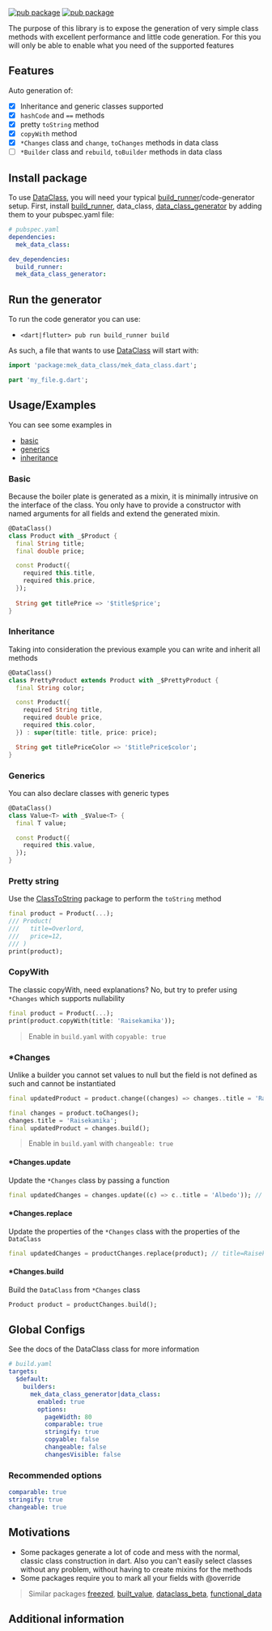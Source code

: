 [![pub package](https://img.shields.io/badge/GitHub-0.0.1-brightgreen)](https://github.com/BreX900/data_class)
[![pub package](https://img.shields.io/badge/pub.dev-0.0.1-blue)](https://pub.dartlang.org/packages/mek_data_class)

The purpose of this library is to expose the generation of very simple class methods with excellent performance and little code generation.
For this you will only be able to enable what you need of the supported features

## Features
Auto generation of:
- [x] Inheritance and generic classes supported
- [x] `hashCode` and `==` methods
- [x] pretty `toString` method
- [x] `copyWith` method
- [x] `*Changes` class and `change`, `toChanges` methods in data class
- [ ] `*Builder` class and `rebuild`, `toBuilder` methods in data class

## Install package

To use [DataClass], you will need your typical [build_runner]/code-generator setup.
First, install [build_runner], data_class, [data_class_generator] by adding them to your pubspec.yaml file:

```yaml
# pubspec.yaml
dependencies:
  mek_data_class:

dev_dependencies:
  build_runner:
  mek_data_class_generator:
```

## Run the generator

To run the code generator you can use:
- `<dart|flutter> pub run build_runner build`

As such, a file that wants to use [DataClass] will start with:

```dart
import 'package:mek_data_class/mek_data_class.dart';

part 'my_file.g.dart';
```

## Usage/Examples

You can see some examples in 
- [basic](/example/lib/basic_example.dart)
- [generics](/example/lib/generics_example.dart)
- [inheritance](/example/lib/inheritance_example.dart)

### Basic

Because the boiler plate is generated as a mixin, it is minimally intrusive on the interface of the class.
You only have to provide a constructor with named arguments for all fields and extend the generated mixin.

```dart
@DataClass()
class Product with _$Product {
  final String title;
  final double price;

  const Product({
    required this.title,
    required this.price,
  });
  
  String get titlePrice => '$title$price';
}
```

### Inheritance
Taking into consideration the previous example you can write and inherit all methods

```dart
@DataClass()
class PrettyProduct extends Product with _$PrettyProduct {
  final String color;

  const Product({
    required String title,
    required double price,
    required this.color,
  }) : super(title: title, price: price);

  String get titlePriceColor => '$titlePrice$color';
}
```

### Generics
You can also declare classes with generic types

```dart
@DataClass()
class Value<T> with _$Value<T> {
  final T value;

  const Product({
    required this.value,
  });
}
```

### Pretty string
Use the [ClassToString] package to perform the `toString` method
```dart
final product = Product(...);
/// Product(
///   title=Overlord,
///   price=12,
/// )
print(product);
```

### CopyWith
The classic copyWith, need explanations? No, but try to prefer using `*Changes` which supports nullability
```dart
final product = Product(...);
print(product.copyWith(title: 'Raisekamika'));
```

> Enable in `build.yaml` with `copyable: true`

### *Changes
Unlike a builder you cannot set values to null but the field is not defined as such and cannot be instantiated

```dart
final updatedProduct = product.change((changes) => changes..title = 'Raisekamika');

final changes = product.toChanges();
changes.title = 'Raisekamika';
final updatedProduct = changes.build();
```

> Enable in `build.yaml` with `changeable: true`

#### *Changes.update
Update the `*Changes` class by passing a function
```dart 
final updatedChanges = changes.update((c) => c..title = 'Albedo')); // title=Albedo
```

#### *Changes.replace
Update the properties of the `*Changes` class with the properties of the `DataClass`
```dart 
final updatedChanges = productChanges.replace(product); // title=Raisekamika
```

#### *Changes.build
Build the `DataClass` from `*Changes` class
```dart 
Product product = productChanges.build();
```

## Global Configs
See the docs of the DataClass class for more information

```yaml
# build.yaml
targets:
  $default:
    builders:
      mek_data_class_generator|data_class:
        enabled: true
        options:
          pageWidth: 80
          comparable: true
          stringify: true
          copyable: false
          changeable: false
          changesVisible: false
```

### Recommended options
```yaml
comparable: true
stringify: true
changeable: true
```

## Motivations
- Some packages generate a lot of code and mess with the normal, classic class construction in dart.
  Also you can't easily select classes without any problem, without having to create mixins for the methods
- Some packages require you to mark all your fields with @override

> Similar packages [freezed], [built_value],  [dataclass_beta],  [functional_data]

## Additional information

[build_runner]: https://pub.dev/packages/build_runner
[DataClass]: https://pub.dartlang.org/packages/mek_data_class
[data_class_generator]: https://pub.dartlang.org/packages/mek_data_class_generator
[ClassToString]: https://pub.dartlang.org/packages/class_to_string
[freezed]: https://pub.dartlang.org/packages/freezed
[built_value]: https://pub.dartlang.org/packages/freezed
[dataclass_beta]: https://pub.dartlang.org/packages/dataclass_beta
[functional_data]: https://pub.dartlang.org/packages/functional_data